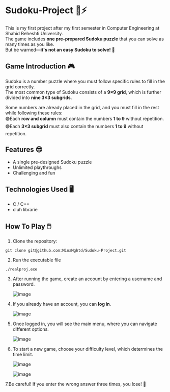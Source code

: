 # Sudoku-Project 🍄⚡
This is my first project after my first semester in Computer Engineering at Shahid Beheshti University.  
The game includes **one pre-prepared Sudoku puzzle** that you can solve as many times as you like.  
But be warned—**it's not an easy Sudoku to solve!** 👀  

## Game Introduction 🎮
Sudoku is a number puzzle where you must follow specific rules to fill in the grid correctly.  
The most common type of Sudoku consists of a **9×9 grid**, which is further divided into **nine 3×3 subgrids**.  

Some numbers are already placed in the grid, and you must fill in the rest while following these rules:  
🟣Each **row and column** must contain the numbers **1 to 9** without repetition.  
🟣Each **3×3 subgrid** must also contain the numbers **1 to 9** without repetition.  


## Features 😎
- A single pre-designed Sudoku puzzle  
- Unlimited playthroughs  
- Challenging and fun

## Technologies Used 🖥️
- C / C++
- cluh librarie

## How To Play 🖱️
1. Clone the repository:  
 ```
 git clone git@github.com:MinaMghtd/Sudoku-Project.git

 ```
 
2. Run the executable file
  ```
 ./realproj.exe

 ```
3. After running the game, create an account by entering a username and password.

    ![image](https://github.com/user-attachments/assets/e4e218e9-d6ad-49da-a434-eb0bd6c34811)


4. If you already have an account, you can **log in**.

    ![image](https://github.com/user-attachments/assets/1e4020c8-bd48-4266-bc8f-b30d0252cf65)


5. Once logged in, you will see the main menu, where you can navigate different options.

    ![image](https://github.com/user-attachments/assets/a76b0771-f749-4ed3-8ea2-d1422f23232d)

  
6. To start a new game, choose your difficulty level, which determines the time limit.

    ![image](https://github.com/user-attachments/assets/47387dff-6b0b-468a-8c82-ae1e16152b86)

    ![image](https://github.com/user-attachments/assets/e8ebd6ca-5985-4466-8ce0-eaa90b594063)

7.Be careful! If you enter the wrong answer three times, you lose! 🚨
